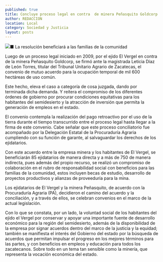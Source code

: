 ```yaml
---
published: true
title: Concluye proceso legal en contra  de minera Peñasquito Goldcorp
author: REDACCION
location: Local
category: Sociedad y Justicia
layout: posts
---
```


![](http://i.imgur.com/se1iIIRm.jpg)■ La resolución beneficiará a las familias de la comunidad

Luego de un proceso legal iniciado en 2009, por el ejido El Vergel en contra de la minera Peñasquito Goldcorp, se firmó ante la magistrada Leticia Díaz de León Torres, titular del Tribunal Unitario Agrario de Zacatecas,  el convenio de mutuo acuerdo para la ocupación temporal de mil 600 hectáreas de uso común.

Este hecho, eleva el caso a categoría de cosa juzgada, dando por terminada dicha demanda. Y reitera el compromiso de los diferentes órdenes de gobierno por procurar condiciones equitativas para los habitantes del semidesierto y la atracción de inversión que permita la generación de empleos en el estado.

El convenio contempla la realización del pago retroactivo por el uso de la tierra durante el tiempo transcurrido entre el proceso legal hasta llegar a la firma de este convenio. Cabe señalar que este proceso conciliatorio fue acompañado por la Delegación Estatal de la Procuraduría Agraria cumpliendo con su función de garante, al salvaguardar los derechos de los ejidatarios.

Con este acuerdo entre la empresa minera y los habitantes de El Vergel, se beneficiarán 85 ejidatarios de manera directa y a más de 750 de manera indirecta, pues además del propio recurso, se realizó un compromiso de colaboración en el rubro de responsabilidad social con beneficios para las familias de la comunidad, estos incluyen becas de estudio, desarrollo de proyectos productivos y alianzas de proveeduría para la mina.

Los ejidatarios de El Vergel y la minera Peñasquito, de acuerdo con la Procuraduría Agraria (PA), decidieron el camino del acuerdo y la conciliación, y a través de ellos, se celebran convenios en el marco de la actual legislación.

Con lo que se constata, por un lado, la voluntad social de los habitantes del ejido el Vergel  por conservar y apoyar una importante fuente de desarrollo económico para la región del semidesierto, además de la disponibilidad de la empresa por signar acuerdos dentro del marco de la justicia y la equidad; también se manifiesta el interés del Gobierno del estado por la búsqueda de acuerdos que permitan impulsar el progreso en los mejores términos para las partes, y con beneficios en empleos y educación para todos los zacatecanos. Sobre todo en un tema tan sensible como la minería, que representa la vocación económica del estado.
